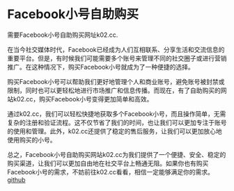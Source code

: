 # Facebook小号自助购买

需要Facebook小号自助购买网址k02.cc.

在当今社交媒体时代，Facebook已经成为人们互相联系、分享生活和交流信息的重要平台。但是，有时候我们可能需要多个账号来管理不同的社交圈子或进行营销推广。在这种情况下，购买Facebook小号就成为了一种便捷的选择。

购买Facebook小号可以帮助我们更好地管理个人和商业账号，避免账号被封禁或限制，同时也可以更轻松地进行市场推广和信息传播。而现在，有了自助购买的网站k02.cc，购买Facebook小号变得更加简单和高效。

通过k02.cc，我们可以轻松快捷地获取多个Facebook小号，而且操作简单，无需复杂的注册和验证流程。这不仅节省了我们的时间，也让我们可以更加专注于账号的使用和管理。此外，k02.cc还提供了稳定的售后服务，让我们可以更加放心地使用购买的小号。

总之，Facebook小号自助购买网站k02.cc为我们提供了一个便捷、安全、稳定的购买渠道，让我们可以更加自由地在社交平台上畅通无阻。如果你也有购买Facebook小号的需求，不妨前往k02.cc看看，相信一定能够满足你的需求。[github](https://github.com)